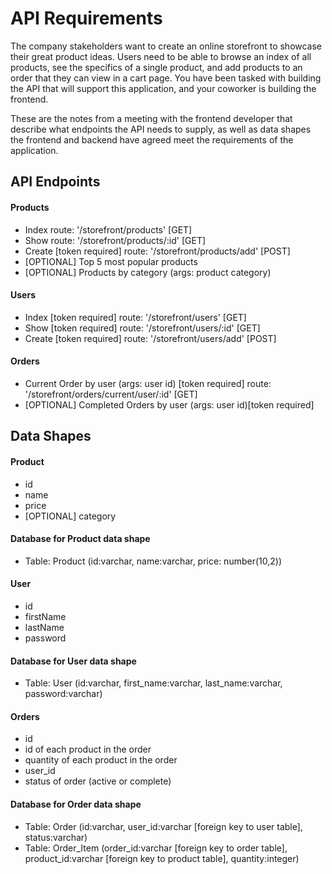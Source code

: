# API Requirements
The company stakeholders want to create an online storefront to showcase their great product ideas. Users need to be able to browse an index of all products, see the specifics of a single product, and add products to an order that they can view in a cart page. You have been tasked with building the API that will support this application, and your coworker is building the frontend.

These are the notes from a meeting with the frontend developer that describe what endpoints the API needs to supply, as well as data shapes the frontend and backend have agreed meet the requirements of the application. 

## API Endpoints
#### Products
- Index route: '/storefront/products' [GET]
- Show route: '/storefront/products/:id' [GET]
- Create [token required] route: '/storefront/products/add' [POST]
- [OPTIONAL] Top 5 most popular products 
- [OPTIONAL] Products by category (args: product category)

#### Users
- Index [token required] route: '/storefront/users' [GET]
- Show [token required] route: '/storefront/users/:id' [GET]
- Create [token required] route: '/storefront/users/add' [POST]

#### Orders
- Current Order by user (args: user id) [token required] route: '/storefront/orders/current/user/:id' [GET]
- [OPTIONAL] Completed Orders by user (args: user id)[token required]

## Data Shapes
#### Product
- id
- name
- price
- [OPTIONAL] category

#### Database for Product data shape
- Table: Product (id:varchar, name:varchar, price: number(10,2))

#### User
- id
- firstName
- lastName
- password

#### Database for User data shape
- Table: User (id:varchar, first_name:varchar, last_name:varchar, password:varchar)

#### Orders
- id
- id of each product in the order
- quantity of each product in the order
- user_id
- status of order (active or complete)

#### Database for Order data shape
- Table: Order (id:varchar, user_id:varchar [foreign key to user table], status:varchar)
- Table: Order_Item (order_id:varchar [foreign key to order table], product_id:varchar [foreign key to product table], quantity:integer)

